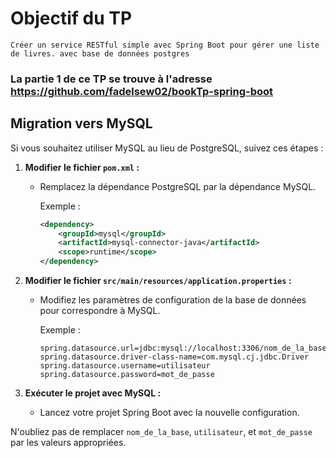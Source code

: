 # Objectif du TP
    Créer un service RESTful simple avec Spring Boot pour gérer une liste de livres. avec base de données postgres

### La partie 1 de ce TP se trouve à l'adresse https://github.com/fadelsew02/bookTp-spring-boot


## Migration vers MySQL

Si vous souhaitez utiliser MySQL au lieu de PostgreSQL, suivez ces étapes :

1. **Modifier le fichier `pom.xml` :**
   - Remplacez la dépendance PostgreSQL par la dépendance MySQL.

     Exemple :
     ```xml
     <dependency>
         <groupId>mysql</groupId>
         <artifactId>mysql-connector-java</artifactId>
         <scope>runtime</scope>
     </dependency>
     ```

2. **Modifier le fichier `src/main/resources/application.properties` :**
   - Modifiez les paramètres de configuration de la base de données pour correspondre à MySQL.

     Exemple :
     ```properties
     spring.datasource.url=jdbc:mysql://localhost:3306/nom_de_la_base
     spring.datasource.driver-class-name=com.mysql.cj.jdbc.Driver
     spring.datasource.username=utilisateur
     spring.datasource.password=mot_de_passe
     ```

3. **Exécuter le projet avec MySQL :**
   - Lancez votre projet Spring Boot avec la nouvelle configuration.

N'oubliez pas de remplacer `nom_de_la_base`, `utilisateur`, et `mot_de_passe` par les valeurs appropriées. 
